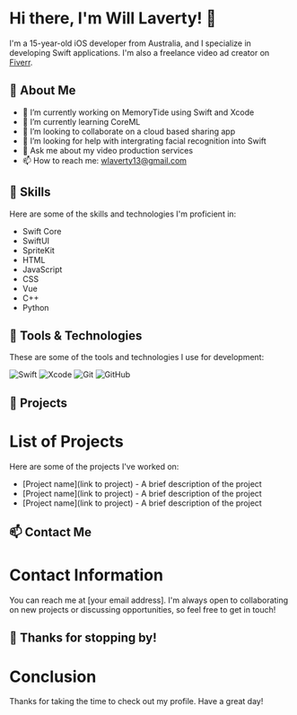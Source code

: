 # Hi there, I'm Will Laverty! 👋

I'm a 15-year-old iOS developer from Australia, and I specialize in developing Swift applications. I'm also a freelance video ad creator on [Fiverr](https://www.fiverr.com/williamlaverty).

## 🧐 About Me
- 🔭 I’m currently working on MemoryTide using Swift and Xcode
- 🌱 I’m currently learning CoreML
- 👯 I’m looking to collaborate on a cloud based sharing app
- 🤔 I’m looking for help with intergrating facial recognition into Swift
- 💬 Ask me about my video production services
- 📫 How to reach me: wlaverty13@gmail.com

## 🚀 Skills
Here are some of the skills and technologies I'm proficient in:

- Swift Core
- SwiftUI
- SpriteKit
- HTML 
- JavaScript
- CSS
- Vue
- C++
- Python

## 🔧 Tools & Technologies
These are some of the tools and technologies I use for development:

![Swift](https://img.shields.io/badge/-Swift-333333?style=flat&logo=Swift&logoColor=orange)
![Xcode](https://img.shields.io/badge/-Xcode-333333?style=flat&logo=Xcode&logoColor=blue)
![Git](https://img.shields.io/badge/-VSCode-333333?style=flat&logo=VSCode&logoColor=white)
![GitHub](https://img.shields.io/badge/-GitHub-333333?style=flat&logo=GitHub&logoColor=white)

## 🌟 Projects

# List of Projects
Here are some of the projects I've worked on:

- [Project name](link to project) - A brief description of the project
- [Project name](link to project) - A brief description of the project
- [Project name](link to project) - A brief description of the project

## 📫 Contact Me

# Contact Information
You can reach me at [your email address]. I'm always open to collaborating on new projects or discussing opportunities, so feel free to get in touch!

## 🎉 Thanks for stopping by!

# Conclusion
Thanks for taking the time to check out my profile. Have a great day!
